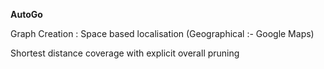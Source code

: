 **AutoGo**

Graph Creation : Space based localisation (Geographical :- Google Maps)

Shortest distance coverage with explicit overall pruning
